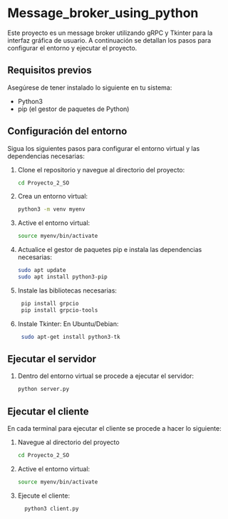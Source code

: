 # Message_broker_using_python

Este proyecto es un message broker utilizando gRPC y Tkinter para la interfaz gráfica de usuario. A continuación se detallan los pasos para configurar el entorno y ejecutar el proyecto.

## Requisitos previos

Asegúrese de tener instalado lo siguiente en tu sistema:
- Python3
- pip (el gestor de paquetes de Python)

## Configuración del entorno

Sigua los siguientes pasos para configurar el entorno virtual y las dependencias necesarias:

1. Clone el repositorio y navegue al directorio del proyecto:
   ```sh
   cd Proyecto_2_SO
   
2. Crea un entorno virtual:
    ```sh
    python3 -m venv myenv
    
3. Active el entorno virtual:
     ```sh
     source myenv/bin/activate
4. Actualice el gestor de paquetes pip e instala las dependencias necesarias:
    ```sh
    sudo apt update
    sudo apt install python3-pip
5. Instale las bibliotecas necesarias:
   ```sh   
    pip install grpcio
    pip install grpcio-tools

6. Instale Tkinter:
   En Ubuntu/Debian:
    ```sh
     sudo apt-get install python3-tk

## Ejecutar el servidor
1. Dentro del entorno virtual se procede a ejecutar el servidor:
   ```sh
   python server.py
   
## Ejecutar el cliente

En cada terminal para ejecutar el cliente se procede a hacer lo siguiente:

1. Navegue al directorio del proyecto
     ```sh
     cd Proyecto_2_SO
     
2. Active el entorno virtual:
     ```sh
     source myenv/bin/activate
     
3. Ejecute el cliente:
   ```sh
     python3 client.py
